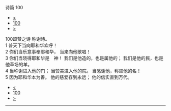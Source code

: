 ﻿





 诗篇 100




* [<](bible/PSA099.md)
* [100](bible/PSA.md)
* [>](bible/PSA101.md)



 
100颂赞之诗 称谢诗。  
1 普天下当向耶和华欢呼！  
2 你们当乐意事奉耶和华， 当来向他歌唱！     
3 你们当晓得耶和华是　神！ 我们是他造的，也是属他的； 我们是他的民，也是他草场的羊。     
4 当称谢进入他的门； 当赞美进入他的院。 当感谢他，称颂他的名！     
5 因为耶和华本为善。 他的慈爱存到永远； 他的信实直到万代。 
* [<](bible/PSA099.md)
* [100](bible/PSA.md)
* [>](bible/PSA101.md)





---










